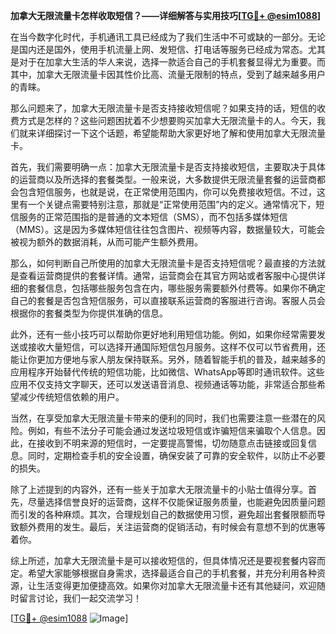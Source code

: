 **加拿大无限流量卡怎样收取短信？——详细解答与实用技巧[[TG💪+ @esim1088](https://t.me/s/esim1088)]**

在当今数字化时代，手机通讯工具已经成为了我们生活中不可或缺的一部分。无论是国内还是国外，使用手机流量上网、发短信、打电话等服务已经成为常态。尤其是对于在加拿大生活的华人来说，选择一款适合自己的手机套餐显得尤为重要。而其中，加拿大无限流量卡因其性价比高、流量无限制的特点，受到了越来越多用户的青睐。

那么问题来了，加拿大无限流量卡是否支持接收短信呢？如果支持的话，短信的收费方式是怎样的？这些问题困扰着不少想要购买加拿大无限流量卡的人。今天，我们就来详细探讨一下这个话题，希望能帮助大家更好地了解和使用加拿大无限流量卡。

首先，我们需要明确一点：加拿大无限流量卡是否支持接收短信，主要取决于具体的运营商以及所选择的套餐类型。一般来说，大多数提供无限流量套餐的运营商都会包含短信服务，也就是说，在正常使用范围内，你可以免费接收短信。不过，这里有一个关键点需要特别注意，那就是“正常使用范围”内的定义。通常情况下，短信服务的正常范围指的是普通的文本短信（SMS），而不包括多媒体短信（MMS）。这是因为多媒体短信往往包含图片、视频等内容，数据量较大，可能会被视为额外的数据消耗，从而可能产生额外费用。

那么，如何判断自己所使用的加拿大无限流量卡是否支持短信呢？最直接的方法就是查看运营商提供的套餐详情。通常，运营商会在其官方网站或者客服中心提供详细的套餐信息，包括哪些服务包含在内，哪些服务需要额外付费等。如果你不确定自己的套餐是否包含短信服务，可以直接联系运营商的客服进行咨询。客服人员会根据你的套餐类型为你提供准确的信息。

此外，还有一些小技巧可以帮助你更好地利用短信功能。例如，如果你经常需要发送或接收大量短信，可以选择开通国际短信包月服务。这样不仅可以节省费用，还能让你更加方便地与家人朋友保持联系。另外，随着智能手机的普及，越来越多的应用程序开始替代传统的短信功能，比如微信、WhatsApp等即时通讯软件。这些应用不仅支持文字聊天，还可以发送语音消息、视频通话等功能，非常适合那些希望减少传统短信依赖的用户。

当然，在享受加拿大无限流量卡带来的便利的同时，我们也需要注意一些潜在的风险。例如，有些不法分子可能会通过发送垃圾短信或诈骗短信来骗取个人信息。因此，在接收到不明来源的短信时，一定要提高警惕，切勿随意点击链接或回复信息。同时，定期检查手机的安全设置，确保安装了可靠的安全软件，以防止不必要的损失。

除了上述提到的内容外，还有一些关于加拿大无限流量卡的小贴士值得分享。首先，尽量选择信誉良好的运营商，这样不仅能保证服务质量，也能避免因质量问题而引发的各种麻烦。其次，合理规划自己的数据使用习惯，避免超出套餐限额而导致额外费用的发生。最后，关注运营商的促销活动，有时候会有意想不到的优惠等着你。

综上所述，加拿大无限流量卡是可以接收短信的，但具体情况还是要视套餐内容而定。希望大家能够根据自身需求，选择最适合自己的手机套餐，并充分利用各种资源，让生活变得更加便捷高效。如果你对加拿大无限流量卡还有其他疑问，欢迎随时留言讨论，我们一起交流学习！

[[TG💪+ @esim1088](https://t.me/s/esim1088) ![Image](https://i.postimg.cc/4NQfJmqS/Snipaste-2025-05-13-00-14-12.png)]